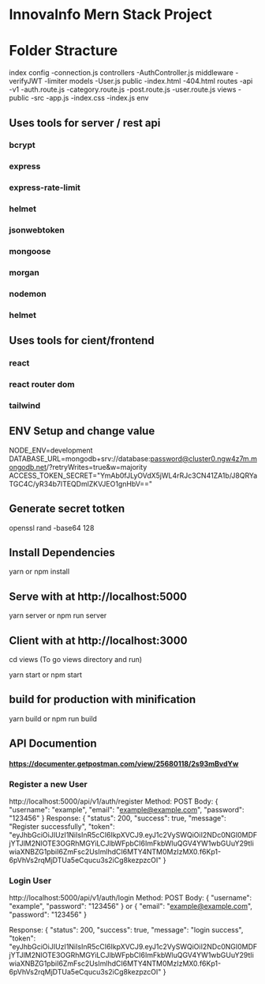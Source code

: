 # InnovaInfo Mern Stack Project

# Folder Stracture

index
config
-connection.js
controllers
-AuthController.js
middleware
-verifyJWT
-limiter
models
-User.js
public
-index.html
-404.html
routes
-api
-v1
-auth.route.js
-category.route.js
-post.route.js
-user.route.js
views
-public
-src
-app.js
-index.css
-index.js
env

## Uses tools for server / rest api

### bcrypt

### express

### express-rate-limit

### helmet

### jsonwebtoken

### mongoose

### morgan

### nodemon

### helmet

## Uses tools for cient/frontend

### react

### react router dom

### tailwind

## ENV Setup and change value

NODE_ENV=development
DATABASE_URL=mongodb+srv://database:password@cluster0.ngw4z7m.mongodb.net/?retryWrites=true&w=majority
ACCESS_TOKEN_SECRET="YmAb0fJLyOVdX5jWL4rRJc3CN41ZA1b/J8QRYaTGC4C/yR34b7lTEQDmlZKVJEO1gnHbV=="

## Generate secret totken

openssl rand -base64 128

## Install Dependencies

yarn
or
npm install

## Serve with at http://localhost:5000

yarn server
or
npm run server

## Client with at http://localhost:3000

cd views (To go views directory and run)

yarn start
or
npm start

## build for production with minification

yarn build
or
npm run build

## API Documention

#### https://documenter.getpostman.com/view/25680118/2s93mBvdYw

### Register a new User

http://localhost:5000/api/v1/auth/register
Method: POST
Body:
{
"username": "example",
"email": "example@example.com",
"password": "123456"
}
Response:
{
"status": 200,
"success": true,
"message": "Register successfully",
"token": "eyJhbGciOiJIUzI1NiIsInR5cCI6IkpXVCJ9.eyJ1c2VySWQiOiI2NDc0NGI0MDFjYTJlM2NlOTE3OGRhMGYiLCJlbWFpbCI6ImFkbWluQGV4YW1wbGUuY29tIiwiaXNBZG1pbiI6ZmFsc2UsImlhdCI6MTY4NTM0MzIzMX0.f6Kp1-6pVhVs2rqMjDTUa5eCqucu3s2iCg8kezpzcOI"
}

### Login User

http://localhost:5000/api/v1/auth/login
Method: POST
Body:
{
"username": "example",
"password": "123456"
}
or
{
"email": "example@example.com",
"password": "123456"
}

Response:
{
"status": 200,
"success": true,
"message": "login success",
"token": "eyJhbGciOiJIUzI1NiIsInR5cCI6IkpXVCJ9.eyJ1c2VySWQiOiI2NDc0NGI0MDFjYTJlM2NlOTE3OGRhMGYiLCJlbWFpbCI6ImFkbWluQGV4YW1wbGUuY29tIiwiaXNBZG1pbiI6ZmFsc2UsImlhdCI6MTY4NTM0MzIzMX0.f6Kp1-6pVhVs2rqMjDTUa5eCqucu3s2iCg8kezpzcOI"
}
